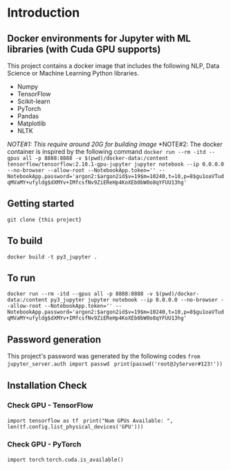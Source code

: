# Introduction
## Docker environments for Jupyter with ML libraries (with Cuda GPU supports)
This project contains a docker image that includes the following NLP, Data Science or Machine Learning Python libraries.
- Numpy
- TensorFlow
- Scikit-learn
- PyTorch
- Pandas
- Matplotlib
- NLTK

*NOTE#1: This require around 20G for building image*
*NOTE#2: The docker container is inspired by the following command
``` docker run --rm -itd --gpus all -p 8888:8888 -v $(pwd)/docker-data:/content tensorflow/tensorflow:2.10.1-gpu-jupyter jupyter notebook --ip 0.0.0.0 --no-browser --allow-root --NotebookApp.token='' --NotebookApp.password='argon2:$argon2id$v=19$m=10240,t=10,p=8$gu1oaVTudqMVaMY+ufyldg$dXMYv+IMfcsfNv9ZiEReHp4KoXEb0bW0o8qYFUU13hg' ```

## Getting started
```git clone {this project}```

## To build
```docker build -t py3_jupyter .  ```

## To run
```docker run --rm -itd --gpus all -p 8888:8888 -v $(pwd)/docker-data:/content py3_jupyter jupyter notebook --ip 0.0.0.0 --no-browser --allow-root --NotebookApp.token='' --NotebookApp.password='argon2:$argon2id$v=19$m=10240,t=10,p=8$gu1oaVTudqMVaMY+ufyldg$dXMYv+IMfcsfNv9ZiEReHp4KoXEb0bW0o8qYFUU13hg' ```

## Password generation
This project's password was generated by the following codes
```from jupyter_server.auth import passwd ```
```print(passwd('root@JyServer#123!')) ```

## Installation Check

### Check GPU - TensorFlow 
```import tensorflow as tf ```
```print("Num GPUs Available: ", len(tf.config.list_physical_devices('GPU'))) ```

### Check GPU - PyTorch
```import torch```
```torch.cuda.is_available() ```